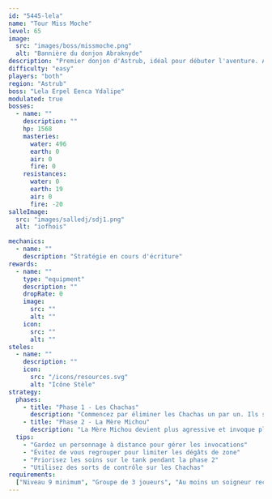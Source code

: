 ```yaml
---
id: "5445-lela"
name: "Tour Miss Moche"
level: 65
image:
  src: "images/boss/missmoche.png"
  alt: "Bannière du donjon Abraknyde"
description: "Premier donjon d'Astrub, idéal pour débuter l'aventure. Affrontez des Chachas et leur maîtresse dans une maison envahie par les félins."
difficulty: "easy"
players: "both"
region: "Astrub"
boss: "Lela Erpel Eenca Ydalipe"
modulated: true
bosses:
  - name: ""
    description: ""
    hp: 1568
    masteries:
      water: 496
      earth: 0
      air: 0
      fire: 0
    resistances:
      water: 0
      earth: 19
      air: 0
      fire: -20
salleImage:
  src: "images/salledj/sdj1.png"
  alt: "iofhois"

mechanics:
  - name: ""
    description: "Stratégie en cours d'écriture"
rewards:
  - name: ""
    type: "equipment"
    description: ""
    dropRate: 0
    image:
      src: ""
      alt: ""
    icon:
      src: ""
      alt: ""
steles:
  - name: ""
    description: ""
    icon:
      src: "/icons/resources.svg"
      alt: "Icône Stèle"
strategy:
  phases:
    - title: "Phase 1 - Les Chachas"
      description: "Commencez par éliminer les Chachas un par un. Ils sont faibles individuellement mais peuvent être dangereux en groupe. Concentrez vos attaques sur un seul Chacha à la fois."
    - title: "Phase 2 - La Mère Michou"
      description: "La Mère Michou devient plus agressive et invoque plus fréquemment des Chachas. Elle utilise des attaques de zone qui peuvent étourdir. Gardez vos distances et éliminez les Chachas invoqués rapidement."
  tips:
    - "Gardez un personnage à distance pour gérer les invocations"
    - "Évitez de vous regrouper pour limiter les dégâts de zone"
    - "Priorisez les soins sur le tank pendant la phase 2"
    - "Utilisez des sorts de contrôle sur les Chachas"
requirements:
  ["Niveau 9 minimum", "Groupe de 3 joueurs", "Au moins un soigneur recommandé"]
---
```

